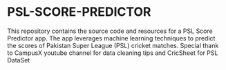 # PSL-SCORE-PREDICTOR
This repository contains the source code and resources for a PSL Score Predictor app. The app leverages machine learning techniques to predict the scores of Pakistan Super League (PSL) cricket matches. Special thank to CampusX youtube channel for data cleaning tips and CricSheet for PSL DataSet
